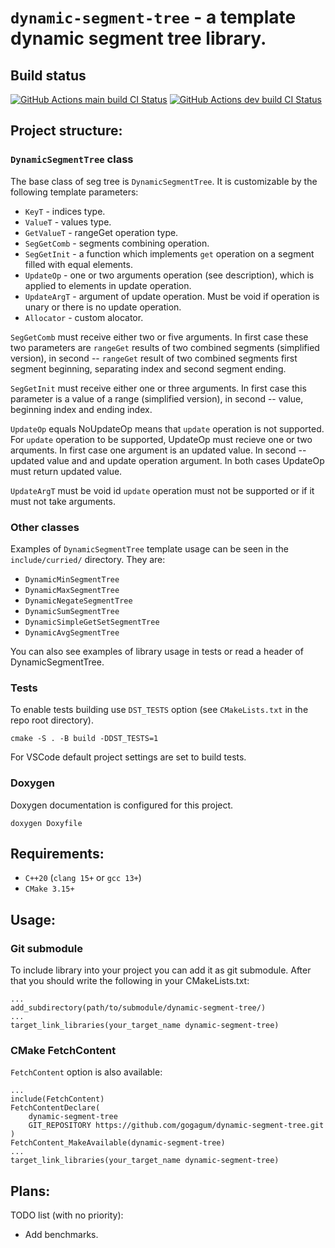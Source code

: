 # `dynamic-segment-tree` - a template dynamic segment tree library.

## Build status

[
![
    GitHub Actions main build CI Status
](
https://github.com/gogagum/dynamic-segment-tree/workflows/build-main/badge.svg
)](https://github.com/gogagum/dynamic-segment-tree/actions/workflows/main-build.yml)
[
![
GitHub Actions dev build CI Status
](
https://github.com/gogagum/dynamic-segment-tree/workflows/build-dev/badge.svg
)](https://github.com/gogagum/dynamic-segment-tree/actions/workflows/dev-build.yml)

## Project structure:

### `DynamicSegmentTree` class

The base class of seg tree is `DynamicSegmentTree`. It is customizable 
by the following template parameters:

- `KeyT`  - indices type.
- `ValueT` - values type.
- `GetValueT` - rangeGet operation type.
- `SegGetComb` - segments combining operation.
- `SegGetInit` - a function which implements `get` operation on a segment
filled with equal elements.
- `UpdateOp` - one or two arguments operation (see description), which is
applied to elements in update operation.
- `UpdateArgT` - argument of update operation. Must be void if operation
is unary or there is no update operation.
- `Allocator` - custom alocator.

`SegGetComb` must receive either two or five arguments. In first case these two
parameters are `rangeGet` results of two combined segments (simplified version),
in second -- `rangeGet` result of two combined segments first segment beginning, 
separating index and second segment ending.

`SegGetInit` must receive either one or three arguments.
In first case this parameter is a value of a range (simplified version),
in second -- value, beginning index and ending index.

`UpdateOp` equals NoUpdateOp means that `update` operation is not supported.
For `update` operation to be supported, UpdateOp must recieve one or two
arquments. In first case one argument is an updated value. In second -- updated
value and and update operation argument. In both cases UpdateOp must return 
updated value.

`UpdateArgT` must be void id `update` operation must not be supported or if it 
must not take arguments.

### Other classes

Examples of `DynamicSegmentTree` template usage can be seen in the
`include/curried/` directory. They are:

- `DynamicMinSegmentTree`
- `DynamicMaxSegmentTree`
- `DynamicNegateSegmentTree`
- `DynamicSumSegmentTree`
- `DynamicSimpleGetSetSegmentTree`
- `DynamicAvgSegmentTree`

You can also see examples of library usage in tests or read a header of 
DynamicSegmentTree.

### Tests

To enable tests building use `DST_TESTS` option (see `CMakeLists.txt` in the
repo root directory). 

    cmake -S . -B build -DDST_TESTS=1

For VSCode default project settings are set to build tests.

### Doxygen

Doxygen documentation is configured for this project.

    doxygen Doxyfile

## Requirements:

- `C++20` (`clang 15+` or `gcc 13+`)
- `CMake 3.15+`

## Usage:

### Git submodule
To include library into your project you 
can add it as git submodule. After that you should write the following in 
your CMakeLists.txt:

    ...
    add_subdirectory(path/to/submodule/dynamic-segment-tree/)
    ...
    target_link_libraries(your_target_name dynamic-segment-tree)

### CMake FetchContent

`FetchContent` option is also available:

    ...
    include(FetchContent)
    FetchContentDeclare(
        dynamic-segment-tree
        GIT_REPOSITORY https://github.com/gogagum/dynamic-segment-tree.git
    )
    FetchContent_MakeAvailable(dynamic-segment-tree)
    ...
    target_link_libraries(your_target_name dynamic-segment-tree)

## Plans:

TODO list (with no priority):

- Add benchmarks.
